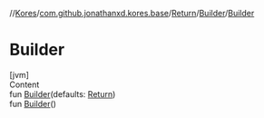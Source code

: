 //[Kores](../../../index.md)/[com.github.jonathanxd.kores.base](../../index.md)/[Return](../index.md)/[Builder](index.md)/[Builder](-builder.md)



# Builder  
[jvm]  
Content  
fun [Builder](-builder.md)(defaults: [Return](../index.md))  
fun [Builder](-builder.md)()  



